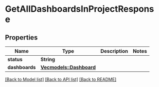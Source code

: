 # GetAllDashboardsInProjectResponse

## Properties

Name | Type | Description | Notes
------------ | ------------- | ------------- | -------------
**status** | **String** |  | 
**dashboards** | [**Vec<models::Dashboard>**](Dashboard.md) |  | 

[[Back to Model list]](../README.md#documentation-for-models) [[Back to API list]](../README.md#documentation-for-api-endpoints) [[Back to README]](../README.md)


